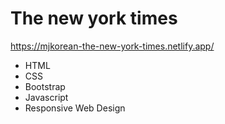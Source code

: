 # The new york times
https://mjkorean-the-new-york-times.netlify.app/
- HTML
- CSS
- Bootstrap
- Javascript
- Responsive Web Design
